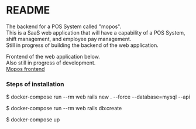 # README

The backend for a POS System called "mopos".<br>
This is a SaaS web application that will have a capability of a POS System, shift management, and employee pay management.<br>
Still in progress of building the backend of the web application.

Frontend of the web application below.<br>
Also still in progress of development.<br>
[Mopos frontend](https://github.com/omocchin/mopos-front/tree/release/v1)

<h3>Steps of installation</h3>

$ docker-compose run --rm web rails new . --force --database=mysql --api

$ docker-compose run --rm web rails db:create

$ docker-compose up
